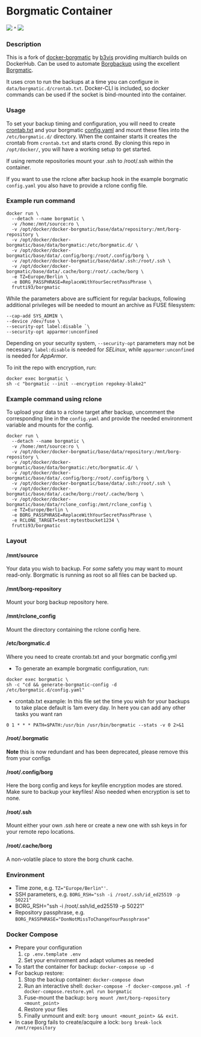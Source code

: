 # Borgmatic Container
<img src="https://github.com/witten/borgmatic/raw/master/docs/static/borgmatic.png" />
^
<img src="https://img.shields.io/docker/pulls/frutti93/borgmatic.svg" />

### Description

This is a fork of [docker-borgmatic](https://github.com/b3vis/docker-borgmatic) by [b3vis](https://github.com/b3vis) providing multiarch builds on DockerHub.
Can be used to automate [Borgbackup](https://github.com/borgbackup) using the excellent [Borgmatic](https://github.com/witten/borgmatic).

It uses cron to run the backups at a time you can configure in `data/borgmatic.d/crontab.txt`.
Docker-CLI is included, so docker commands can be used if the socket is bind-mounted into the container.

### Usage

To set your backup timing and configuration, you will need to create [crontab.txt](data/borgmatic.d/crontab.txt) and your borgmatic [config.yaml](data/borgmatic.d/config.yaml) and mount these files into the `/etc/borgmatic.d/` directory. When the container starts it creates the crontab from `crontab.txt` and starts crond. By cloning this repo in `/opt/docker/`, you will have a working setup to get started. 

If using remote repositories mount your .ssh to /root/.ssh within the container.

If you want to use the rclone after backup hook in the example borgmatic `config.yaml` you also have to provide a rclone config file.

### Example run command
```
docker run \
  --detach --name borgmatic \
  -v /home:/mnt/source:ro \
  -v /opt/docker/docker-borgmatic/base/data/repository:/mnt/borg-repository \
  -v /opt/docker/docker-borgmatic/base/data/borgmatic:/etc/borgmatic.d/ \
  -v /opt/docker/docker-borgmatic/base/data/.config/borg:/root/.config/borg \
  -v /opt/docker/docker-borgmatic/base/data/.ssh:/root/.ssh \
  -v /opt/docker/docker-borgmatic/base/data/.cache/borg:/root/.cache/borg \
  -e TZ=Europe/Berlin \
  -e BORG_PASSPHRASE=ReplaceWithYourSecretPassPhrase \
  frutti93/borgmatic
```
While the parameters above are sufficient for regular backups, following additional privileges will be needed to mount an archive as FUSE filesystem:
```
--cap-add SYS_ADMIN \
--device /dev/fuse \
--security-opt label:disable `\
--security-opt apparmor:unconfined
```
Depending on your security system, `--security-opt` parameters may not be necessary. `label:disable` is needed for *SELinux*, while `apparmor:unconfined` is needed for *AppArmor*.

To init the repo with encryption, run:
```
docker exec borgmatic \
sh -c "borgmatic --init --encryption repokey-blake2"
```

### Example command using rclone
To upload your data to a rclone target after backup, uncomment the corresponding line in the `config.yaml` and provide the needed environment variable and mounts for the config.

```
docker run \
  --detach --name borgmatic \
  -v /home:/mnt/source:ro \
  -v /opt/docker/docker-borgmatic/base/data/repository:/mnt/borg-repository \
  -v /opt/docker/docker-borgmatic/base/data/borgmatic:/etc/borgmatic.d/ \
  -v /opt/docker/docker-borgmatic/base/data/.config/borg:/root/.config/borg \
  -v /opt/docker/docker-borgmatic/base/data/.ssh:/root/.ssh \
  -v /opt/docker/docker-borgmatic/base/data/.cache/borg:/root/.cache/borg \
  -v /opt/docker/docker-borgmatic/base/data/rclone_config:/mnt/rclone_config \
  -e TZ=Europe/Berlin \
  -e BORG_PASSPHRASE=ReplaceWithYourSecretPassPhrase \
  -e RCLONE_TARGET=test:mytestbucket1234 \
  frutti93/borgmatic
```

### Layout
#### /mnt/source
Your data you wish to backup. For *some* safety you may want to mount read-only. Borgmatic is running as root so all files can be backed up. 
#### /mnt/borg-repository
Mount your borg backup repository here.
#### /mnt/rclone_config
Mount the directory containing the rclone config here.
#### /etc/borgmatic.d
Where you need to create crontab.txt and your borgmatic config.yml
- To generate an example borgmatic configuration, run:
```
docker exec borgmatic \
sh -c "cd && generate-borgmatic-config -d /etc/borgmatic.d/config.yaml"
```
- crontab.txt example: In this file set the time you wish for your backups to take place default is 1am every day. In here you can add any other tasks you want ran
```
0 1 * * * PATH=$PATH:/usr/bin /usr/bin/borgmatic --stats -v 0 2>&1
```
#### /root/.borgmatic
**Note** this is now redundant and has been deprecated, please remove this from your configs
#### /root/.config/borg
Here the borg config and keys for keyfile encryption modes are stored. Make sure to backup your keyfiles! Also needed when encryption is set to none.
#### /root/.ssh
Mount either your own .ssh here or create a new one with ssh keys in for your remote repo locations.
#### /root/.cache/borg
A non-volatile place to store the borg chunk cache.

### Environment
- Time zone, e.g. `TZ="Europe/Berlin"'`.
- SSH parameters, e.g. `BORG_RSH="ssh -i /root/.ssh/id_ed25519 -p 50221"`
- BORG_RSH="ssh -i /root/.ssh/id_ed25519 -p 50221"
- Repository passphrase, e.g. `BORG_PASSPHRASE="DonNotMissToChangeYourPassphrase"`

### Docker Compose
  - Prepare your configuration
    1. `cp .env.template .env`
    2. Set your environment and adapt volumes as needed
  - To start the container for backup: `docker-compose up -d`
  - For backup restore: 
    1. Stop the backup container: `docker-compose down`
    2. Run an interactive shell: `docker-compose -f docker-compose.yml -f docker-compose.restore.yml run borgmatic`
    3. Fuse-mount the backup: `borg mount /mnt/borg-repository <mount_point>`
    4. Restore your files
    5. Finally unmount and exit: `borg umount <mount_point> && exit`.
  - In case Borg fails to create/acquire a lock: `borg break-lock /mnt/repository`